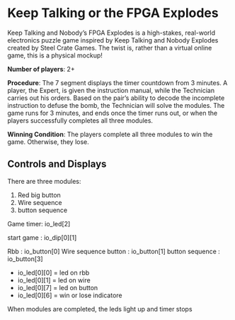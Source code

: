 # Keep Talking or the FPGA Explodes

Keep Talking and Nobody’s FPGA Explodes is a high-stakes, real-world electronics puzzle game inspired by Keep Talking and Nobody Explodes created by Steel Crate Games. The twist is, rather than a virtual online game, this is a physical mockup!


**Number of players**: 2+

**Procedure**: The 7 segment displays the timer countdown from 3 minutes. A player, the Expert, is given the instruction manual, while the Technician carries out his orders. Based on the pair’s ability to decode the incomplete instruction to defuse the bomb, the Technician will solve the modules. The game runs for 3 minutes, and ends once the timer runs out, or when the players successfully completes all three modules.

**Winning Condition**: The players complete all three modules to win the game. Otherwise, they lose.



## Controls and Displays

There are three modules:
  1. Red big button
  2. Wire sequence
  3. button sequence

Game timer: io_led[2]

start game : io_dip[0][1]

Rbb : io_button[0]
Wire sequence button : io_button[1]
button sequence : io_button[3]

* io_led[0][0] = led on rbb
* io_led[0][1] = led on wire 
* io_led[0][7] = led on button
* io_led[0][6] = win or lose indicatore

When modules are completed, the leds light up and timer stops







